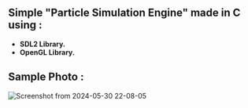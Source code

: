 ## Simple "Particle Simulation Engine" made in C using :
- **SDL2 Library.**
- **OpenGL Library.**

## Sample Photo :
![Screenshot from 2024-05-30 22-08-05](https://github.com/skiupace/ParticleSimulator-C/assets/113860644/10e66f14-e837-4fe7-b295-a497159e73b1)
